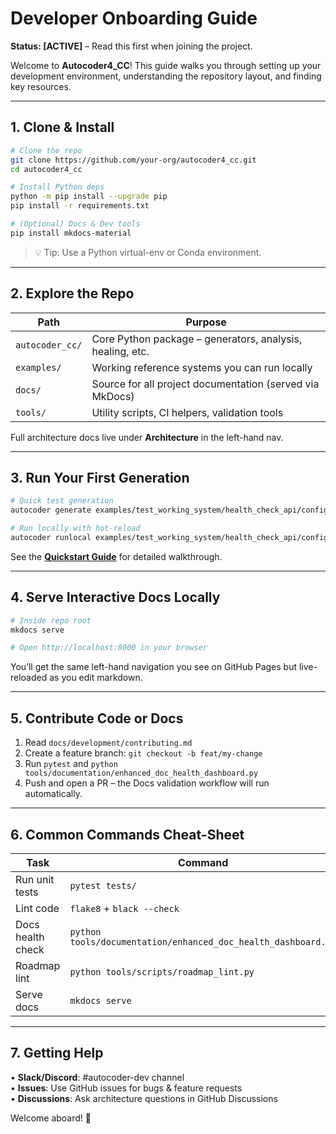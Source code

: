 # Developer Onboarding Guide

**Status: [ACTIVE]** – Read this first when joining the project.

Welcome to **Autocoder4_CC**!  This guide walks you through setting up your development environment, understanding the repository layout, and finding key resources.

---

## 1. Clone & Install

```bash
# Clone the repo
git clone https://github.com/your-org/autocoder4_cc.git
cd autocoder4_cc

# Install Python deps
python -m pip install --upgrade pip
pip install -r requirements.txt

# (Optional) Docs & Dev tools
pip install mkdocs-material
```

> 💡  Tip: Use a Python virtual-env or Conda environment.

---

## 2. Explore the Repo

| Path | Purpose |
|------|---------|
| `autocoder_cc/` | Core Python package – generators, analysis, healing, etc. |
| `examples/` | Working reference systems you can run locally |
| `docs/` | Source for all project documentation (served via MkDocs) |
| `tools/` | Utility scripts, CI helpers, validation tools |

Full architecture docs live under **Architecture** in the left-hand nav.

---

## 3. Run Your First Generation

```bash
# Quick test generation
autocoder generate examples/test_working_system/health_check_api/config/system_config.yaml

# Run locally with hot-reload
autocoder runlocal examples/test_working_system/health_check_api/config/system_config.yaml --watch
```

See the **[Quickstart Guide](../quickstart.md)** for detailed walkthrough.

---

## 4. Serve Interactive Docs Locally

```bash
# Inside repo root
mkdocs serve

# Open http://localhost:8000 in your browser
```

You’ll get the same left-hand navigation you see on GitHub Pages but live-reloaded as you edit markdown.

---

## 5. Contribute Code or Docs

1. Read `docs/development/contributing.md`
2. Create a feature branch: `git checkout -b feat/my-change`
3. Run `pytest` and `python tools/documentation/enhanced_doc_health_dashboard.py`
4. Push and open a PR – the Docs validation workflow will run automatically.

---

## 6. Common Commands Cheat-Sheet

| Task | Command |
|------|---------|
| Run unit tests | `pytest tests/` |
| Lint code | `flake8` + `black --check` |
| Docs health check | `python tools/documentation/enhanced_doc_health_dashboard.py` |
| Roadmap lint | `python tools/scripts/roadmap_lint.py` |
| Serve docs | `mkdocs serve` |

---

## 7. Getting Help

• **Slack/Discord**: #autocoder-dev channel  
• **Issues**: Use GitHub issues for bugs & feature requests  
• **Discussions**: Ask architecture questions in GitHub Discussions  

Welcome aboard!  🚀 